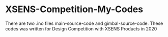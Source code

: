 # XSENS-Competition-My-Codes
There are two .ino files main-source-code and gimbal-source-code. These codes was written for Design Competition with XSENS Products in 2020
